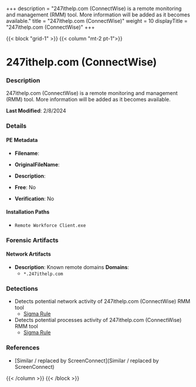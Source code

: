 +++
description = "247ithelp.com (ConnectWise) is a remote monitoring and management (RMM) tool. More information will be added as it becomes available."
title = "247ithelp.com (ConnectWise)"
weight = 10
displayTitle = "247ithelp.com (ConnectWise)"
+++


{{< block "grid-1" >}}
{{< column "mt-2 pt-1">}}

# 247ithelp.com (ConnectWise)


### Description

247ithelp.com (ConnectWise) is a remote monitoring and management (RMM) tool. More information will be added as it becomes available.



**Last Modified**: 2/8/2024

### Details


#### PE Metadata
- **Filename**: 
- **OriginalFileName**: 
- **Description**: 


- **Free**: No

- **Verification**: No




#### Installation Paths
- `Remote Workforce Client.exe`

### Forensic Artifacts




#### Network Artifacts
- **Description**: Known remote domains  **Domains**:
    - `*.247ithelp.com`


### Detections
- Detects potential network activity of 247ithelp.com (ConnectWise) RMM tool
  - [Sigma Rule](https://github.com/magicsword-io/LOLRMM/blob/main/detections/sigma/247ithelp.com__connectwise__network_sigma.yml)
- Detects potential processes activity of 247ithelp.com (ConnectWise) RMM tool
  - [Sigma Rule](https://github.com/magicsword-io/LOLRMM/blob/main/detections/sigma/247ithelp.com__connectwise__processes_sigma.yml)

### References
- [Similar / replaced by ScreenConnect](Similar / replaced by ScreenConnect)



{{< /column >}}
{{< /block >}}
